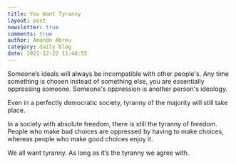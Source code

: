 ```yaml
---
title: You Want Tyranny
layout: post
newsletter: true
comments: true
author: Amando Abreu
category: daily blog
date: 2021-12-22 11:48:55
---
```

Someone’s ideals will always be incompatible with other people's. Any time something is chosen instead of something else, you are essentially oppressing someone. Someone's oppression is another person's ideology.

Even in a perfectly democratic society, tyranny of the majority will still take place.

In a society with absolute freedom, there is still the tyranny of freedom. People who make bad choices are oppressed by having to make choices, whereas people who make good choices enjoy it.

We all want tyranny. As long as it’s the tyranny we agree with.